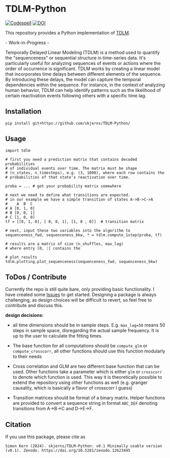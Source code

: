 # TDLM-Python

[![Codespell](https://github.com/skjerns/TDLM-Python/actions/workflows/codespell.yml/badge.svg)](https://github.com/skjerns/TDLM-Python/actions/workflows/codespell.yml) 
[![DOI](https://zenodo.org/badge/DOI/10.5281/zenodo.12623445.svg)](https://doi.org/10.5281/zenodo.12623444)

This repository provides a Python implementation of [TDLM](https://github.com/YunzheLiu/TDLM).

   \- Work-in-Progress -

Temporally Delayed Linear Modeling (TDLM) is a method used to quantify the "sequenceness" or sequential structure in time-series data. It's particularly useful for analyzing sequences of events or actions where the order of occurrence is significant. TDLM works by creating a linear model that incorporates time delays between different elements of the sequence. By introducing these delays, the model can capture the temporal dependencies within the sequence. For instance, in the context of analyzing human behavior, TDLM can help identify patterns such as the likelihood of certain reactivation events following others with a specific time lag.

## Installation

`pip install git+https://github.com/skjerns/TDLM-Python/`

## Usage

```
import tdlm

# first you need a prediction matrix that contains decoded probabilities
# of individual events over time. The matrix must be shape
# (n_states, n_timesteps), e.g. (3, 1000), where each row contains the
# probabilities of that state's reactivation over time.

proba = ... # get your probability matrix somewhere

# next we need to define what transitions are expected.
# in our example we have a simple transition of states A->B->C->A
#    A  B  C
# A [0, 1, 0]
# B [0, 0, 1]
# C [1, 0, 0]
tf = [[0, 1, 0], [ 0, 0, 1], [1, 0 , 0]]  # transition matrix

# next, input these two variables into the algorithm to 
sequenceness_fwd, sequenceness_bkw, * = tdlm.compute_1step(proba, tf)

# results are a matrix of size (n_shuffles, max_lag)
# where entry [0, :] contains the 

# plot results
tdlm.plotting.plot_sequenceness(sequenceness_fwd, sequenceness_bkw)
```

## ToDos / Contribute

Currently the repo is still quite bare, only providing basic functionality. I have created some [Issues](https://github.com/skjerns/TDLM-Python/issues) to get started. Designing a package is always challenging, as design choices will be difficult to revert, so feel free to contribute and discuss this.

**design decisions:**

* all time dimensions should be in sample steps. E.g. `max_lag=50` means 50 steps in sample space, disregarding the actual sample frequency. It is up to the user to calculate the fitting times.

* The base function for all computations should be `compute_glm` or `compute_crosscorr`, all other functions should use this function modularly to their needs

* Cross correlation and GLM are two different base function that can be used. Other functions take a parameter which is either `glm` or `crosscorr` to denote which function is used. This way it is theoretically possible to extend the repository using other functions as well (e.g. granger causality, which is basically a flavor of crosscorr I guess)

* Transition matrices should be format of a binary matrix. Helper functions are provided to convert a sequence string in format `ABC_DEF` denoting transitions from A->B->C and D->E->F.

## Citation

If you use this package, please cite as

```
Simon Kern (2024). skjerns/TDLM-Python: v0.1 Minimally usable version (v0.1). Zenodo. https://doi.org/10.5281/zenodo.12623445
```
